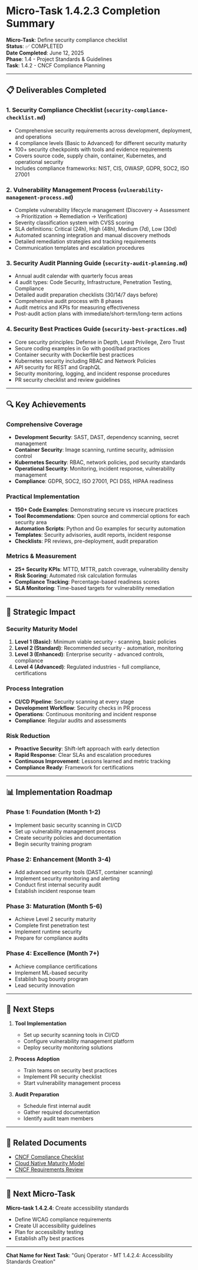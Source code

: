 # Micro-Task 1.4.2.3 Completion Summary

**Micro-Task**: Define security compliance checklist  
**Status**: ✅ COMPLETED  
**Date Completed**: June 12, 2025  
**Phase**: 1.4 - Project Standards & Guidelines  
**Task**: 1.4.2 - CNCF Compliance Planning  

---

## 📋 Deliverables Completed

### 1. Security Compliance Checklist (`security-compliance-checklist.md`)
- Comprehensive security requirements across development, deployment, and operations
- 4 compliance levels (Basic to Advanced) for different security maturity
- 100+ security checkpoints with tools and evidence requirements
- Covers source code, supply chain, container, Kubernetes, and operational security
- Includes compliance frameworks: NIST, CIS, OWASP, GDPR, SOC2, ISO 27001

### 2. Vulnerability Management Process (`vulnerability-management-process.md`)
- Complete vulnerability lifecycle management (Discovery → Assessment → Prioritization → Remediation → Verification)
- Severity classification system with CVSS scoring
- SLA definitions: Critical (24h), High (48h), Medium (7d), Low (30d)
- Automated scanning integration and manual discovery methods
- Detailed remediation strategies and tracking requirements
- Communication templates and escalation procedures

### 3. Security Audit Planning Guide (`security-audit-planning.md`)
- Annual audit calendar with quarterly focus areas
- 4 audit types: Code Security, Infrastructure, Penetration Testing, Compliance
- Detailed audit preparation checklists (30/14/7 days before)
- Comprehensive audit process with 8 phases
- Audit metrics and KPIs for measuring effectiveness
- Post-audit action plans with immediate/short-term/long-term actions

### 4. Security Best Practices Guide (`security-best-practices.md`)
- Core security principles: Defense in Depth, Least Privilege, Zero Trust
- Secure coding examples in Go with good/bad practices
- Container security with Dockerfile best practices
- Kubernetes security including RBAC and Network Policies
- API security for REST and GraphQL
- Security monitoring, logging, and incident response procedures
- PR security checklist and review guidelines

---

## 🔍 Key Achievements

### Comprehensive Coverage
- **Development Security**: SAST, DAST, dependency scanning, secret management
- **Container Security**: Image scanning, runtime security, admission control
- **Kubernetes Security**: RBAC, network policies, pod security standards
- **Operational Security**: Monitoring, incident response, vulnerability management
- **Compliance**: GDPR, SOC2, ISO 27001, PCI DSS, HIPAA readiness

### Practical Implementation
- **150+ Code Examples**: Demonstrating secure vs insecure practices
- **Tool Recommendations**: Open source and commercial options for each security area
- **Automation Scripts**: Python and Go examples for security automation
- **Templates**: Security advisories, audit reports, incident response
- **Checklists**: PR reviews, pre-deployment, audit preparation

### Metrics & Measurement
- **25+ Security KPIs**: MTTD, MTTR, patch coverage, vulnerability density
- **Risk Scoring**: Automated risk calculation formulas
- **Compliance Tracking**: Percentage-based readiness scores
- **SLA Monitoring**: Time-based targets for vulnerability remediation

---

## 🎯 Strategic Impact

### Security Maturity Model
1. **Level 1 (Basic)**: Minimum viable security - scanning, basic policies
2. **Level 2 (Standard)**: Recommended security - automation, monitoring
3. **Level 3 (Enhanced)**: Enterprise security - advanced controls, compliance
4. **Level 4 (Advanced)**: Regulated industries - full compliance, certifications

### Process Integration
- **CI/CD Pipeline**: Security scanning at every stage
- **Development Workflow**: Security checks in PR process
- **Operations**: Continuous monitoring and incident response
- **Compliance**: Regular audits and assessments

### Risk Reduction
- **Proactive Security**: Shift-left approach with early detection
- **Rapid Response**: Clear SLAs and escalation procedures
- **Continuous Improvement**: Lessons learned and metric tracking
- **Compliance Ready**: Framework for certifications

---

## 📊 Implementation Roadmap

### Phase 1: Foundation (Month 1-2)
- Implement basic security scanning in CI/CD
- Set up vulnerability management process
- Create security policies and documentation
- Begin security training program

### Phase 2: Enhancement (Month 3-4)
- Add advanced security tools (DAST, container scanning)
- Implement security monitoring and alerting
- Conduct first internal security audit
- Establish incident response team

### Phase 3: Maturation (Month 5-6)
- Achieve Level 2 security maturity
- Complete first penetration test
- Implement runtime security
- Prepare for compliance audits

### Phase 4: Excellence (Month 7+)
- Achieve compliance certifications
- Implement ML-based security
- Establish bug bounty program
- Lead security innovation

---

## 🔄 Next Steps

1. **Tool Implementation**
   - Set up security scanning tools in CI/CD
   - Configure vulnerability management platform
   - Deploy security monitoring solutions

2. **Process Adoption**
   - Train teams on security best practices
   - Implement PR security checklist
   - Start vulnerability management process

3. **Audit Preparation**
   - Schedule first internal audit
   - Gather required documentation
   - Identify audit team members

---

## 📎 Related Documents

- [CNCF Compliance Checklist](./cncf-compliance-checklist.md)
- [Cloud Native Maturity Model](./cloud-native-maturity-model-plan.md)
- [CNCF Requirements Review](./cncf-project-requirements-review.md)

---

## 🚀 Next Micro-Task

**Micro-task 1.4.2.4**: Create accessibility standards
- Define WCAG compliance requirements
- Create UI accessibility guidelines
- Plan for accessibility testing
- Establish a11y best practices

---

**Chat Name for Next Task**: 
"Gunj Operator - MT 1.4.2.4: Accessibility Standards Creation"
